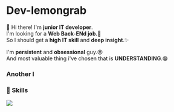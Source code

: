 # Dev-lemongrab
👋 Hi there! I'm **junior IT developer**.<br/>
I'm looking for a **Web Back-ENd job.👀**<br/>
So I should get a **high IT skill** and **deep insight**.✨<br/>

I'm **persistent** and **obsessional** guy.😡<br/>
And most valuable thing i've chosen that is **UNDERSTANDING**.😁<br/>

### Another I


### 💪 Skills

<img src="https://img.shields.io/badge/Java-000080?style=flat-square&logo=Java&logoColor=white"/>



